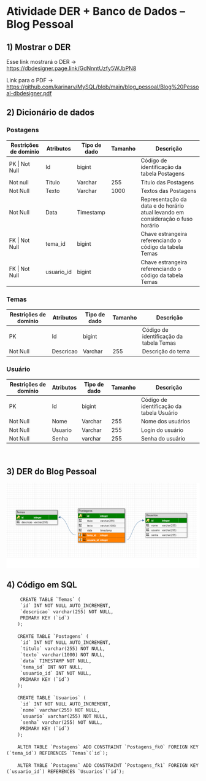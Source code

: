 # Atividade DER + Banco de Dados – Blog Pessoal

## 1) Mostrar o DER 

Esse link mostrará o DER -> https://dbdesigner.page.link/GdNnntUzfy5WJbPN8

Link para o PDF -> https://github.com/karinarv/MySQL/blob/main/blog_pessoal/Blog%20Pessoal-dbdesigner.pdf

## 2) Dicionário de dados

<div>

### Postagens 
 
<table>
  <thead>
    <th> Restrições de domínio </th>
    <th> Atributos</th>
    <th> Tipo de dado</th>
    <th> Tamanho </th>
    <th> Descrição </th>
  </thead>
  <tbody>
    <tr>
      <td>PK | Not Null </td>
      <td> Id </td>
      <td> bigint</td>
      <td></td>
      <td>Código de identificação da tabela Postagens</td>
    <tr>
      <td> Not null </td>
      <td> Titulo </td>
      <td> Varchar </td>
      <td>255</td>
      <td>Titulo das Postagens</td>
    </tr>
    <tr>
      <td>Not Null</td>
      <td> Texto </td>
      <td> Varchar </td>
      <td> 1000 </td>
      <td>Textos das Postagens</td>
    </tr>
    <tr>
      <td>Not Null</td>
      <td> Data </td>
      <td> Timestamp </td>
      <td></td>
      <td>Representação da data e do horário atual levando em consideração o fuso horário</td>
    </tr>
    <tr>
      <td>FK | Not Null</td>
      <td> tema_id  </td>
      <td> bigint </td>
      <td></td>
      <td>Chave estrangeira referenciando o código da tabela Temas </td>
    </tr>
    <tr>
      <td>FK | Not Null</td>
      <td> usuario_id </td>
      <td> bigint </td>
      <td></td>
      <td>Chave estrangeira referenciando o código da tabela Temas</td>
    </tr>
  </tbody>
</table>

### Temas
<table>
  <thead>
    <th> Restrições de domínio </th>
    <th> Atributos</th>
    <th> Tipo de dado</th>
    <th> Tamanho </th>
    <th> Descrição </th>
  </thead>
  <tbody>
    <tr>
      <td>PK </td>
      <td> Id </td>
      <td> bigint</td>
      <td></td>
      <td>Código de identificação da tabela Temas</td>
    <tr>
      <td>Not Null</td>
      <td> Descricao </td>
      <td> Varchar </td>
      <td>255</td>
      <td> Descrição do tema </td>
    </tr>
  </tbody>
</table>

### Usuário
<table>
  <thead>
    <th> Restrições de domínio </th>
    <th> Atributos</th>
    <th> Tipo de dado</th>
    <th> Tamanho </th>
    <th> Descrição </th>
  </thead>
  <tbody>
    <tr>
      <td>PK</td>
      <td> Id </td>
      <td> bigint</td>
      <td></td>
      <td>Código de identificação da tabela Usuário</td>
    <tr>
      <td>Not Null</td>
      <td> Nome </td>
      <td> Varchar </td>
      <td>255</td>
      <td> Nome dos usuários</td>
    </tr>
    <tr>
      <td>Not Null</td>
      <td> Usuario </td>
      <td> Varchar </td>
      <td>255</td>
      <td> Login do usuário </td>
    </tr>
    <tr>
      <td>Not Null</td>
      <td> Senha </td>
      <td> varchar </td>
      <td>255</td>
      <td>Senha do usuário</td>
    </tr>
  </tbody>
</table>
</div>

<br>

## 3) DER do Blog Pessoal 

 
 <img src = "https://github.com/karinarv/MySQL/blob/main/blog_pessoal/DER.png"> </img>
      

## 4) Código em SQL 

         CREATE TABLE `Temas` (
         `id` INT NOT NULL AUTO_INCREMENT,
         `descricao` varchar(255) NOT NULL,
         PRIMARY KEY (`id`)
        );

        CREATE TABLE `Postagens` (
         `id` INT NOT NULL AUTO_INCREMENT,
         `titulo` varchar(255) NOT NULL,
         `texto` varchar(1000) NOT NULL,
         `data` TIMESTAMP NOT NULL,
         `tema_id` INT NOT NULL,
         `usuario_id` INT NOT NULL,
         PRIMARY KEY (`id`)
        );

        CREATE TABLE `Usuarios` (
         `id` INT NOT NULL AUTO_INCREMENT,
         `nome` varchar(255) NOT NULL,
         `usuario` varchar(255) NOT NULL,
         `senha` varchar(255) NOT NULL,
         PRIMARY KEY (`id`)
        );

        ALTER TABLE `Postagens` ADD CONSTRAINT `Postagens_fk0` FOREIGN KEY (`tema_id`) REFERENCES `Temas`(`id`);

        ALTER TABLE `Postagens` ADD CONSTRAINT `Postagens_fk1` FOREIGN KEY (`usuario_id`) REFERENCES `Usuarios`(`id`);



